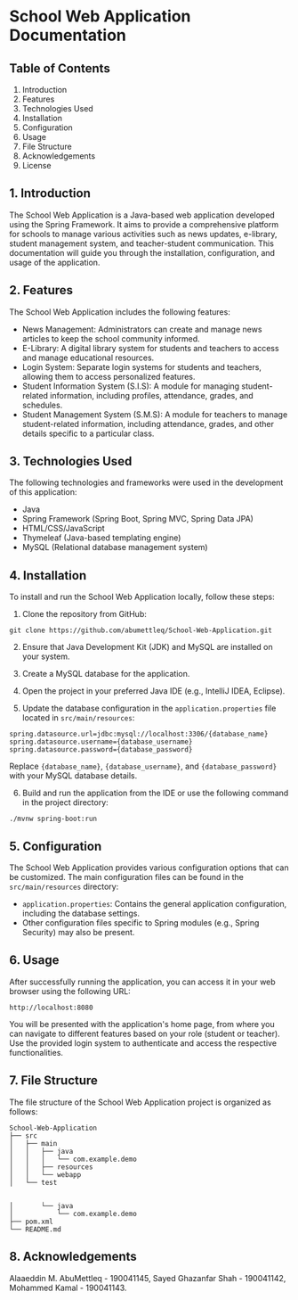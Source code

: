 # School Web Application Documentation

## Table of Contents

1. Introduction
2. Features
3. Technologies Used
4. Installation
5. Configuration
6. Usage
7. File Structure
8. Acknowledgements
9. License

## 1. Introduction

The School Web Application is a Java-based web application developed using the Spring Framework. It aims to provide a comprehensive platform for schools to manage various activities such as news updates, e-library, student management system, and teacher-student communication. This documentation will guide you through the installation, configuration, and usage of the application.

## 2. Features

The School Web Application includes the following features:

- News Management: Administrators can create and manage news articles to keep the school community informed.
- E-Library: A digital library system for students and teachers to access and manage educational resources.
- Login System: Separate login systems for students and teachers, allowing them to access personalized features.
- Student Information System (S.I.S): A module for managing student-related information, including profiles, attendance, grades, and schedules.
- Student Management System (S.M.S): A module for teachers to manage student-related information, including attendance, grades, and other details specific to a particular class.

## 3. Technologies Used

The following technologies and frameworks were used in the development of this application:

- Java
- Spring Framework (Spring Boot, Spring MVC, Spring Data JPA)
- HTML/CSS/JavaScript
- Thymeleaf (Java-based templating engine)
- MySQL (Relational database management system)

## 4. Installation

To install and run the School Web Application locally, follow these steps:

1. Clone the repository from GitHub:

```
git clone https://github.com/abumettleq/School-Web-Application.git
```

2. Ensure that Java Development Kit (JDK) and MySQL are installed on your system.

3. Create a MySQL database for the application.

4. Open the project in your preferred Java IDE (e.g., IntelliJ IDEA, Eclipse).

5. Update the database configuration in the `application.properties` file located in `src/main/resources`:

```
spring.datasource.url=jdbc:mysql://localhost:3306/{database_name}
spring.datasource.username={database_username}
spring.datasource.password={database_password}
```

Replace `{database_name}`, `{database_username}`, and `{database_password}` with your MySQL database details.

6. Build and run the application from the IDE or use the following command in the project directory:

```
./mvnw spring-boot:run
```

## 5. Configuration

The School Web Application provides various configuration options that can be customized. The main configuration files can be found in the `src/main/resources` directory:

- `application.properties`: Contains the general application configuration, including the database settings.
- Other configuration files specific to Spring modules (e.g., Spring Security) may also be present.

## 6. Usage

After successfully running the application, you can access it in your web browser using the following URL:

```
http://localhost:8080
```

You will be presented with the application's home page, from where you can navigate to different features based on your role (student or teacher). Use the provided login system to authenticate and access the respective functionalities.

## 7. File Structure

The file structure of the School Web Application project is organized as follows:

```
School-Web-Application
├── src
│   ├── main
│   │   ├── java
│   │   │   └── com.example.demo
│   │   ├── resources
│   │   └── webapp
│   └── test


│       └── java
│           └── com.example.demo
├── pom.xml
└── README.md
```

## 8. Acknowledgements

Alaaeddin M. AbuMettleq - 190041145, Sayed Ghazanfar Shah - 190041142, Mohammed Kamal - 190041143.
